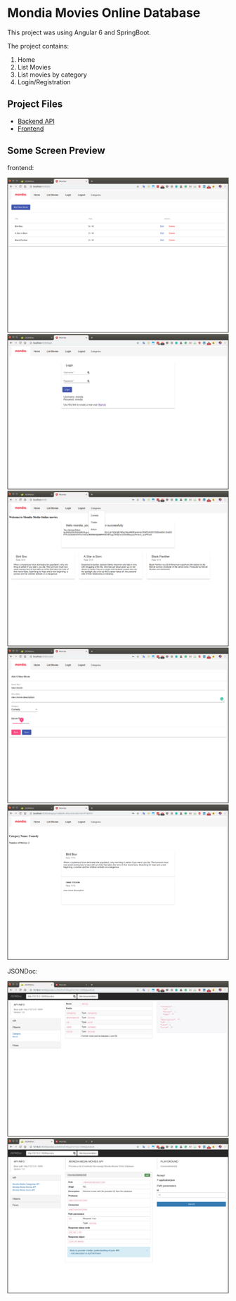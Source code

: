 # Mondia Movies Online Database

This project was using Angular 6 and SpringBoot.

The project contains:
1. Home
2. List Movies
3. List movies by category
3. Login/Registration


## Project Files

- [Backend API](https://github.com/sa3dwi/mondia/tree/master/backend-api)
- [Frontend](https://github.com/sa3dwi/mondia/tree/master/frontend)


## Some Screen Preview  

frontend:

![ListMovies](https://github.com/sa3dwi/mondia/blob/master/docs/Movies_01.png?raw=true)
![Login](https://github.com/sa3dwi/mondia/blob/master/docs/Movies_02.png?raw=true)
![Home](https://github.com/sa3dwi/mondia/blob/master/docs/Movies_03.png?raw=true)
![AddMovie](https://github.com/sa3dwi/mondia/blob/master/docs/Movies_04.png?raw=true)
![Category](https://github.com/sa3dwi/mondia/blob/master/docs/Movies_05.png?raw=true)

JSONDoc:

![JSONDoc_01](https://github.com/sa3dwi/mondia/blob/master/docs/JSONDoc_01.png?raw=true)
![JSONDoc_02](https://github.com/sa3dwi/mondia/blob/master/docs/JSONDoc_02.png?raw=true)
